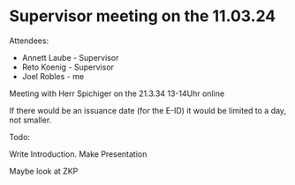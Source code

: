 # Supervisor meeting on the 11.03.24

Attendees:
* Annett Laube - Supervisor
* Reto Koenig - Supervisor
* Joel Robles - me

Meeting with Herr Spichiger on the 21.3.34 13-14Uhr online

If there would be an issuance date (for the E-ID) it would be limited to a day, not smaller.

Todo:

Write Introduction.
Make Presentation

Maybe look at ZKP
